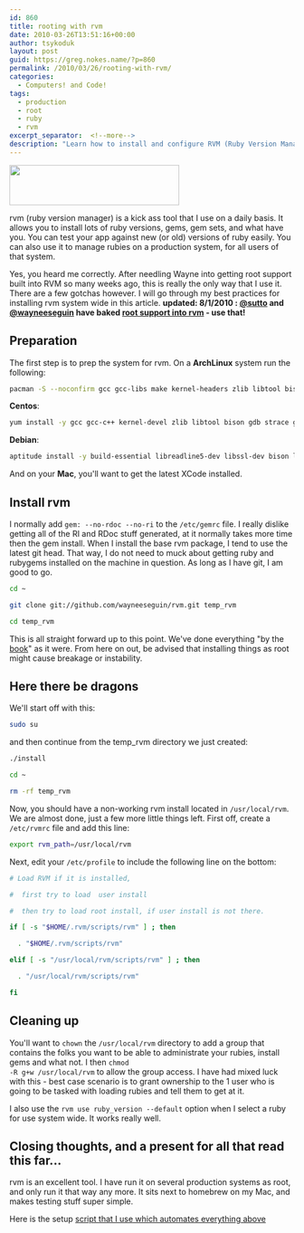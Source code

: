 ```yaml
---
id: 860
title: rooting with rvm
date: 2010-03-26T13:51:16+00:00
author: tsykoduk
layout: post
guid: https://greg.nokes.name/?p=860
permalink: /2010/03/26/rooting-with-rvm/
categories:
  - Computers! and Code!
tags:
  - production
  - root
  - ruby
  - rvm
excerpt_separator:  <!--more-->
description: "Learn how to install and configure RVM (Ruby Version Manager) system-wide for multi-user environments. Complete guide with installation steps for ArchLinux, CentOS, and Debian systems."
---
```

<a href="https://greg.nokes.name/binaries/2010/03/GrowlHelperApp-1.jpg"><img class="alignleft size-medium wp-image-15236" title="GrowlHelperApp-1" src="https://greg.nokes.name/binaries/2010/03/GrowlHelperApp-1-300x71.jpg" alt="" width="300" height="71" /></a>

rvm (ruby version manager) is a kick ass tool that I use on a daily basis. It allows you to install lots of ruby versions, gems, gem sets, and what have you. You can test your app against new (or old) versions of ruby easily. You can also use it to manage rubies on a production system, for all users of that system.

<!--more-->

Yes, you heard me correctly. After needling Wayne into getting root support built into RVM so many weeks ago, this is really the only way that I use it. There are a few gotchas however. I will go through my best practices for installing rvm system wide in this article.
<strong>updated: 8/1/2010 : <a href="http://twitter.com/sutto">@sutto</a> and <a href="http://twitter.com/wayneeseguin">@wayneeseguin</a> have baked </strong><strong><a href="http://rvm.beginrescueend.com/deployment/system-wide/">root support into rvm</a> - use that!</strong>

<h2>Preparation</h2>

The first step is to prep the system for rvm.
On a <strong>ArchLinux</strong> system run the following:

```bash
pacman -S --noconfirm gcc gcc-libs make kernel-headers zlib libtool bison gdb strace gettext openssl git readline
```

<strong>Centos</strong>:

```bash
yum install -y gcc gcc-c++ kernel-devel zlib libtool bison gdb strace gettext git rpm-build redhat-rpm-config zlib-devel openssl openssl-devel git readline-devel
```

<strong>Debian</strong>:

```bash
aptitude install -y build-essential libreadline5-dev libssl-dev bison libz-dev zlib1g zlib1g-dev libxml2 libxml2-dev libxslt-dev libssl-dev openssl git readline-devel
```

And on your <strong>Mac</strong>, you'll want to get the latest XCode installed.

<h2>Install rvm</h2>

I normally add <code>gem: --no-rdoc --no-ri</code> to the <code>/etc/gemrc</code> file. I really dislike getting all of the RI and RDoc stuff generated, at it normally takes more time then the gem install.
When I install the base rvm package, I tend to use the latest git head. That way, I do not need to muck about getting ruby and rubygems installed on the machine in question. As long as I have git, I am good to go.

```bash
cd ~

git clone git://github.com/wayneeseguin/rvm.git temp_rvm

cd temp_rvm
```

This is all straight forward up to this point. We've done everything "by the <a href="http://rvm.beginrescueend.com/">book</a>" as it were. From here on out, be advised that installing things as root might cause breakage or instability.

<h2>Here there be dragons</h2>

We'll start off with this:

```bash
sudo su
```

and then continue from the temp_rvm directory we just created:

```bash
./install

cd ~

rm -rf temp_rvm
```

Now, you should have a non-working rvm install located in <code>/usr/local/rvm</code>. We are almost done, just a few more little things left.
First off, create a <code>/etc/rvmrc</code> file and add this line:

```bash
export rvm_path=/usr/local/rvm
```

Next, edit your <code>/etc/profile</code> to include the following line on the bottom:

```bash
# Load RVM if it is installed,

#  first try to load  user install

#  then try to load root install, if user install is not there.

if [ -s "$HOME/.rvm/scripts/rvm" ] ; then

  . "$HOME/.rvm/scripts/rvm"

elif [ -s "/usr/local/rvm/scripts/rvm" ] ; then

  . "/usr/local/rvm/scripts/rvm"

fi
```

<h2>Cleaning up</h2>

You'll want to <code>chown</code> the <code>/usr/local/rvm</code> directory to add a group that contains the folks you want to be able to administrate your rubies, install gems and what not. I then <code>chmod -R g+w /usr/local/rvm</code> to allow the group access. I have had mixed luck with this - best case scenario is to grant ownership to the 1 user who is going to be tasked with loading rubies and tell them to get at it.

I also use the <code>rvm use  ruby_version --default</code> option when I select a ruby for use system wide. It works really well.

<h2>Closing thoughts, and a present for all that read this far...</h2>

rvm is an excellent tool. I have run it on several production systems as root, and only run it that way any more. It sits next to homebrew on my Mac, and makes testing stuff super simple.

Here is the setup [script that I use which automates everything above](http://gist.github.com/418634.js?file=rvm_systemizer_setup)